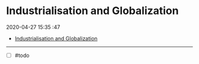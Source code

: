 # Industrialisation and Globalization

2020-04-27 15:35 :47

- [Industrialisation and Globalization](#industrialisation-and-globalization)

---

- [ ] #todo
